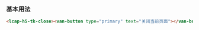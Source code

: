 ### 基本用法

``` html
<lcap-h5-tk-close><van-button type="primary" text="关闭当前页面"></van-button></lcap-h5-tk-close>
```
